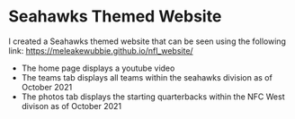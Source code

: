 # Seahawks Themed Website
I created a Seahawks themed website that can be seen using the following link: https://meleakewubbie.github.io/nfl_website/
* The home page displays a youtube video
* The teams tab displays all teams within the seahawks division as of October 2021
* The photos tab displays the starting quarterbacks within the NFC West divison as of October 2021
